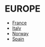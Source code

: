 # EUROPE
 
* [France](./france/README.md)
* [Italy](./Italy/README.md)
* [Norway](./Norway/README.md)
* [Spain](./spain/README.md)
